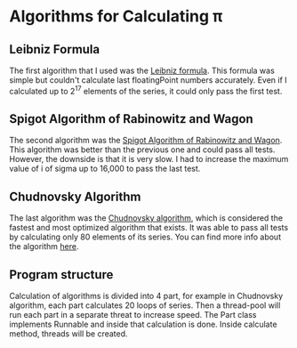 # Algorithms for Calculating π

## Leibniz Formula

The first algorithm that I used was the [Leibniz formula](https://en.wikipedia.org/wiki/Leibniz_formula_for_%CF%80). This formula was simple but couldn't calculate last floatingPoint numbers accurately. Even if I calculated up to 2<sup>17</sup> elements of the series, it could only pass the first test.

## Spigot Algorithm of Rabinowitz and Wagon

The second algorithm was the [Spigot Algorithm of Rabinowitz and Wagon](https://www.cut-the-knot.org/Curriculum/Algorithms/SpigotForPi.shtml). This algorithm was better than the previous one and could pass all tests. However, the downside is that it is very slow. I had to increase the maximum value of i of sigma up to 16,000 to pass the last test.

## Chudnovsky Algorithm

The last algorithm was the [Chudnovsky algorithm](https://en.wikipedia.org/wiki/Chudnovsky_algorithm#:~:text=The%20Chudnovsky%20algorithm%20is%20a,on%20Ramanujan's%20%CF%80%20formulae), which is considered the fastest and most optimized algorithm that exists. It was able to pass all tests by calculating only 80 elements of its series. You can find more info about the algorithm [here](https://observablehq.com/@galopin/the-chudnovsky-algorithm-for-calculating-pi).

## Program structure
Calculation of algorithms is divided into 4 part, for example in Chudnovsky algorithm, each part calculates 20 loops of series. Then a thread-pool will run each part in a separate threat to increase speed. 
The Part class implements Runnable and inside that calculation is done. Inside calculate method, threads will be created.  